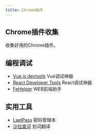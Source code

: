 ```yaml
---
title: Chrome插件
---
```

## Chrome插件收集
收集好用的Chrome插件。

## 编程调试

* [Vue.js devtools](https://chrome.google.com/webstore/detail/vuejs-devtools/nhdogjmejiglipccpnnnanhbledajbpd?hl=zh-CN) Vue调试神器
* [React Developer Tools](https://chrome.google.com/webstore/detail/react-developer-tools/fmkadmapgofadopljbjfkapdkoienihi?hl=zh-CN)  React调试神器
* [FeHelper](https://chrome.google.com/webstore/detail/web%E5%89%8D%E7%AB%AF%E5%8A%A9%E6%89%8Bfehelper/pkgccpejnmalmdinmhkkfafefagiiiad?hl=zh-CN) WEB前端助手

## 实用工具

* [LastPass](https://chrome.google.com/webstore/detail/lastpass-free-password-ma/hdokiejnpimakedhajhdlcegeplioahd?hl=zh-CN) 密码管理本
* [沙拉查词](https://chrome.google.com/webstore/detail/%E6%B2%99%E6%8B%89%E6%9F%A5%E8%AF%8D-%E8%81%9A%E5%90%88%E8%AF%8D%E5%85%B8%E5%88%92%E8%AF%8D%E7%BF%BB%E8%AF%91/cdonnmffkdaoajfknoeeecmchibpmkmg?hl=zh-CN) 划词翻译